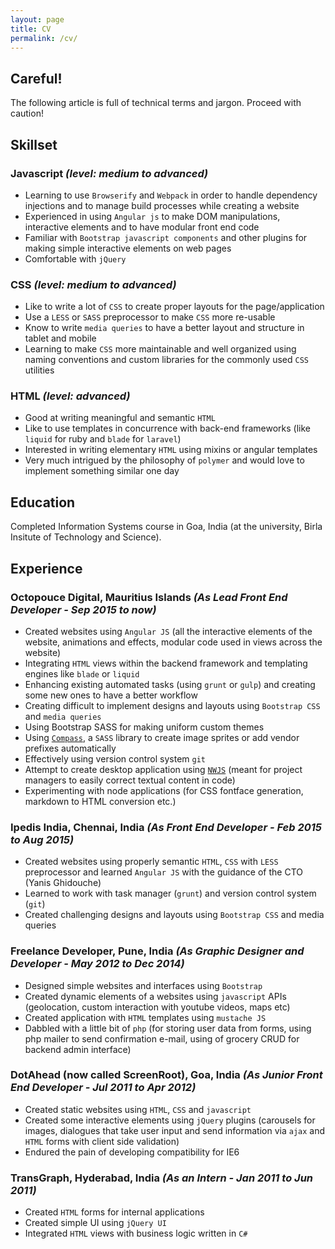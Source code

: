 ```yaml
---
layout: page
title: CV
permalink: /cv/
---
```


## Careful!

The following article is full of technical terms and jargon. Proceed with caution!

## Skillset

### Javascript *(level: medium to advanced)*

- Learning to use `Browserify` and `Webpack` in order to handle dependency injections and to manage build processes while creating a website
- Experienced in using `Angular js` to make DOM manipulations, interactive elements and to have modular front end code
- Familiar with `Bootstrap javascript components` and other plugins for making simple interactive elements on web pages
- Comfortable with `jQuery`

### CSS *(level: medium to advanced)*

- Like to write a lot of `CSS` to create proper layouts for the page/application
- Use a `LESS` or `SASS` preprocessor to make `CSS` more re-usable
- Know to write `media queries` to have a better layout and structure in tablet and mobile
- Learning to make `CSS` more maintainable and well organized using naming conventions and custom libraries for the commonly used `CSS` utilities

### HTML *(level: advanced)*

- Good at writing meaningful and semantic `HTML`
- Like to use templates in concurrence with back-end frameworks (like `liquid` for ruby and `blade` for `laravel`)
- Interested in writing elementary `HTML` using mixins or angular templates
- Very much intrigued by the philosophy of `polymer` and would love to implement something similar one day

## Education

Completed Information Systems course in Goa, India (at the university, Birla Insitute of Technology and Science).

## Experience

### Octopouce Digital, Mauritius Islands *(As Lead Front End Developer - Sep 2015 to now)*
- Created websites using `Angular JS`  (all the interactive elements of the website, animations and effects, modular code used in views across the website)
- Integrating `HTML` views within the backend framework and templating engines like `blade` or `liquid`
- Enhancing existing automated tasks (using `grunt` or `gulp`) and creating some new ones to have a better work­flow
- Creating difficult to implement designs and layouts using  `Bootstrap CSS`  and `media queries`
- Using Bootstrap SASS for making uniform custom themes
- Using [`Compass`](http://compass-style.org/), a `SASS` library to create image sprites or add vendor prefixes automatically
- Effectively using version control system `git`
- Attempt to create desktop application using [`NWJS`](https://nwjs.io/) (meant for project managers to easily correct textual content in code)
- Experimenting with node applications (for CSS
fontface generation, markdown to HTML conversion etc.)

### Ipedis India, Chennai, India *(As Front End Developer - Feb 2015 to Aug 2015)*
- Created websites using properly semantic `HTML`, `CSS` with `LESS` preprocessor and learned `Angular JS` with the guidance of the CTO (Yanis Ghidouche)
- Learned to work with task manager (`grunt`) and version control system (`git`)
- Created challenging designs and layouts using `Bootstrap CSS` and media queries

### Freelance Developer, Pune, India *(As Graphic Designer and Developer - May 2012 to Dec 2014)*
- Designed simple websites and interfaces using `Bootstrap`
- Created dynamic elements of a websites using `javascript` APIs (geolocation, custom interaction with youtube videos, maps etc)
- Created application with `HTML` templates using `mustache JS`
- Dabbled with a little bit of `php` (for storing user data from forms, using php mailer to send confirmation e-mail, using of grocery CRUD for backend admin interface)

### DotAhead (now called ScreenRoot), Goa, India *(As Junior Front End Developer - Jul 2011 to Apr 2012)*
- Created static websites using `HTML`, `CSS` and `javascript`
- Created some interactive elements using `jQuery` plugins (carousels for images, dialogues that take user input and send information via `ajax` and `HTML` forms with client side validation)
- Endured the pain of developing compatibility for IE6

### TransGraph, Hyderabad, India *(As an Intern - Jan 2011 to Jun 2011)*
- Created `HTML` forms for internal applications
- Created simple UI using `jQuery UI`
- Integrated `HTML` views with business logic written in `C#`
